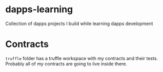 # dapps-learning
Collection of dapps projects I build while learning dapps development

# Contracts

`truffle` folder has a truffle workspace with my contracts and their tests. Probably all of my contracts are going to live inside there. 
